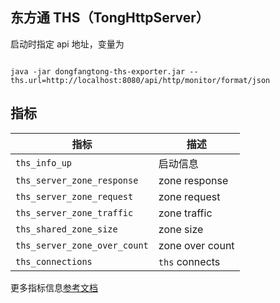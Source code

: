 
## 东方通 THS（TongHttpServer）

启动时指定 api 地址，变量为

```shell

java -jar dongfangtong-ths-exporter.jar --ths.url=http://localhost:8080/api/http/monitor/format/json

```


## 指标

| 指标 | 描述 |
| -- | -- |
| `ths_info_up` | 启动信息 |
| `ths_server_zone_response` | zone response |
| `ths_server_zone_request` | zone request |
| `ths_server_zone_traffic` | zone traffic |
| `ths_shared_zone_size` | zone size |
| `ths_server_zone_over_count` | zone over count|
| `ths_connections` | `ths` connects |

更多指标信息[参考文档](https://github.com/lrwh/dongfangtong-ths-exporter/blob/main/TongHttpServer%20v6.0%E7%94%A8%E6%88%B7%E6%89%8B%E5%86%8C.pdf)
